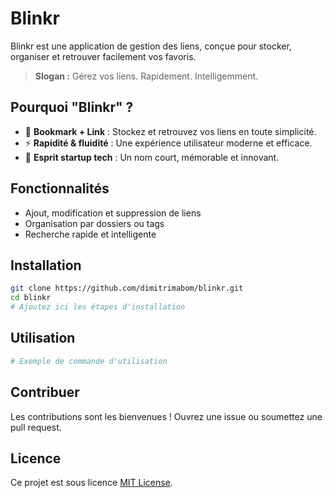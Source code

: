# Blinkr

Blinkr est une application de gestion des liens, conçue pour stocker, organiser et retrouver facilement vos favoris.

> **Slogan :** Gérez vos liens. Rapidement. Intelligemment.

## Pourquoi "Blinkr" ?

- 📎 **Bookmark + Link** : Stockez et retrouvez vos liens en toute simplicité.
- ⚡ **Rapidité & fluidité** : Une expérience utilisateur moderne et efficace.
- 🧠 **Esprit startup tech** : Un nom court, mémorable et innovant.

## Fonctionnalités

- Ajout, modification et suppression de liens
- Organisation par dossiers ou tags
- Recherche rapide et intelligente

## Installation

```bash
git clone https://github.com/dimitrimabom/blinkr.git
cd blinkr
# Ajoutez ici les étapes d'installation
```

## Utilisation

```bash
# Exemple de commande d'utilisation
```

## Contribuer

Les contributions sont les bienvenues ! Ouvrez une issue ou soumettez une pull request.

## Licence

Ce projet est sous licence [MIT License](LICENSE).
